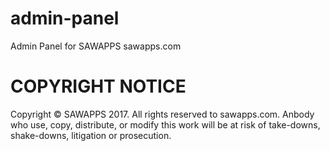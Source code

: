 # admin-panel
Admin Panel for SAWAPPS 
sawapps.com
 
# COPYRIGHT NOTICE
Copyright © SAWAPPS 2017.
All rights reserved to sawapps.com.
Anbody who use, copy, distribute, or modify this work will be at risk of take-downs, shake-downs, litigation or prosecution.
